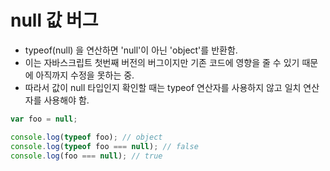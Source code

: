 # null 값 버그

- typeof(null) 을 연산하면 'null'이 아닌 'object'를 반환함.
- 이는 자바스크립트 첫번째 버전의 버그이지만 기존 코드에 영향을 줄 수 있기 때문에 아직까지 수정을 못하는 중.
- 따라서 값이 null 타입인지 확인할 때는 typeof 연산자를 사용하지 않고 일치 연산자를 사용해야 함.

```js
var foo = null;

console.log(typeof foo); // object
console.log(typeof foo === null); // false
console.log(foo === null); // true
```

